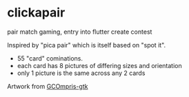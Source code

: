 # clickapair
pair match gaming, entry into flutter create contest

Inspired by "pica pair" which is itself based on "spot it".

* 55 "card" cominations.
* each card has 8 pictures of differing sizes and orientation
* only 1 picture is the same across any 2 cards

Artwork from [GCOmpris-gtk](https://github.com/gcompris/GCompris-gtk)



